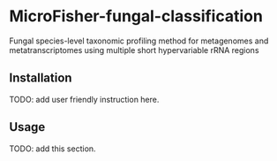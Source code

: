 # MicroFisher-fungal-classification
Fungal species-level taxonomic profiling method for metagenomes and metatranscriptomes using multiple short  hypervariable rRNA regions


## Installation

TODO: add user friendly instruction here.

## Usage

TODO: add this section.


#####
